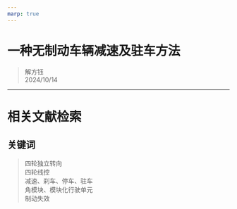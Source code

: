```yaml
---
marp: true
---
```


# 一种无制动车辆减速及驻车方法

> 解方钰  
> 2024/10/14  
---

# 相关文献检索

## 关键词

> 四轮独立转向  
> 四轮线控  
> 减速、刹车、停车、驻车  
> 角模块、模块化行驶单元  
> 制动失效

## 